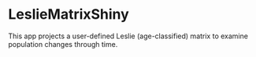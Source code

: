 # LeslieMatrixShiny
This app projects a user-defined Leslie (age-classified) matrix to examine population changes through time.
